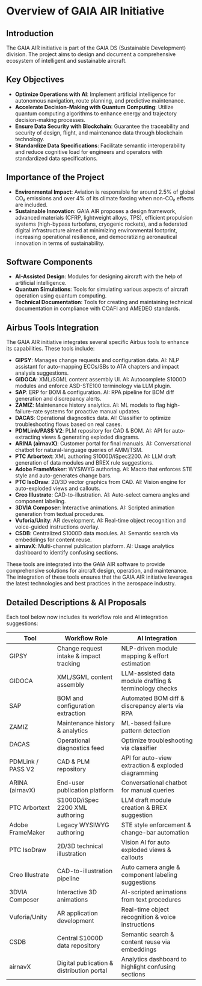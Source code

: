 # Overview of GAIA AIR Initiative

## Introduction

The GAIA AIR initiative is part of the GAIA DS (Sustainable Development) division. The project aims to design and document a comprehensive ecosystem of intelligent and sustainable aircraft.

## Key Objectives

- **Optimize Operations with AI**: Implement artificial intelligence for autonomous navigation, route planning, and predictive maintenance.
- **Accelerate Decision-Making with Quantum Computing**: Utilize quantum computing algorithms to enhance energy and trajectory decision-making processes.
- **Ensure Data Security with Blockchain**: Guarantee the traceability and security of design, flight, and maintenance data through blockchain technology.
- **Standardize Data Specifications**: Facilitate semantic interoperability and reduce cognitive load for engineers and operators with standardized data specifications.

## Importance of the Project

- **Environmental Impact**: Aviation is responsible for around 2.5% of global CO₂ emissions and over 4% of its climate forcing when non-CO₂ effects are included.
- **Sustainable Innovation**: GAIA AIR proposes a design framework, advanced materials (CFRP, lightweight alloys, TPS), efficient propulsion systems (high-bypass turbofans, cryogenic rockets), and a federated digital infrastructure aimed at minimizing environmental footprint, increasing operational resilience, and democratizing aeronautical innovation in terms of sustainability.

## Software Components

- **AI-Assisted Design**: Modules for designing aircraft with the help of artificial intelligence.
- **Quantum Simulations**: Tools for simulating various aspects of aircraft operation using quantum computing.
- **Technical Documentation**: Tools for creating and maintaining technical documentation in compliance with COAFI and AMEDEO standards.

## Airbus Tools Integration

The GAIA AIR initiative integrates several specific Airbus tools to enhance its capabilities. These tools include:

- **GIPSY**: Manages change requests and configuration data. AI: NLP assistant for auto-mapping ECOs/SBs to ATA chapters and impact analysis suggestions.
- **GIDOCA**: XML/SGML content assembly UI. AI: Autocomplete S1000D modules and enforce ASD-STE100 terminology via LLM plugin.
- **SAP**: ERP for BOM & configuration. AI: RPA pipeline for BOM diff generation and discrepancy alerts.
- **ZAMIZ**: Maintenance history analytics. AI: ML models to flag high-failure-rate systems for proactive manual updates.
- **DACAS**: Operational diagnostics data. AI: Classifier to optimize troubleshooting flows based on real cases.
- **PDMLink/PASS V2**: PLM repository for CAD & BOM. AI: API for auto-extracting views & generating exploded diagrams.
- **ARINA (airnavX)**: Customer portal for final manuals. AI: Conversational chatbot for natural-language queries of AMM/TSM.
- **PTC Arbortext**: XML authoring S1000D/iSpec2200. AI: LLM draft generation of data modules and BREX rule suggestions.
- **Adobe FrameMaker**: WYSIWYG authoring. AI: Macro that enforces STE style and auto-generates change bars.
- **PTC IsoDraw**: 2D/3D vector graphics from CAD. AI: Vision engine for auto-exploded views and callouts.
- **Creo Illustrate**: CAD-to-illustration. AI: Auto-select camera angles and component labeling.
- **3DVIA Composer**: Interactive animations. AI: Scripted animation generation from textual procedures.
- **Vuforia/Unity**: AR development. AI: Real-time object recognition and voice-guided instructions overlay.
- **CSDB**: Centralized S1000D data modules. AI: Semantic search via embeddings for content reuse.
- **airnavX**: Multi-channel publication platform. AI: Usage analytics dashboard to identify confusing sections.

These tools are integrated into the GAIA AIR software to provide comprehensive solutions for aircraft design, operation, and maintenance. The integration of these tools ensures that the GAIA AIR initiative leverages the latest technologies and best practices in the aerospace industry.

## Detailed Descriptions & AI Proposals
Each tool below now includes its workflow role and AI integration suggestions:

| Tool              | Workflow Role                             | AI Integration                                         |
| ----------------- | ----------------------------------------- | ------------------------------------------------------ |
| GIPSY             | Change request intake & impact tracking   | NLP-driven module mapping & effort estimation          |
| GIDOCA            | XML/SGML content assembly                 | LLM-assisted data module drafting & terminology checks |
| SAP               | BOM and configuration extraction          | Automated BOM diff & discrepancy alerts via RPA        |
| ZAMIZ             | Maintenance history & analytics           | ML-based failure pattern detection                     |
| DACAS             | Operational diagnostics feed              | Optimize troubleshooting via classifier                |
| PDMLink / PASS V2 | CAD & PLM repository                      | API for auto-view extraction & exploded diagramming    |
| ARINA (airnavX)   | End-user publication platform             | Conversational chatbot for manual queries              |
| PTC Arbortext     | S1000D/iSpec 2200 XML authoring           | LLM draft module creation & BREX suggestion            |
| Adobe FrameMaker  | Legacy WYSIWYG authoring                  | STE style enforcement & change-bar automation          |
| PTC IsoDraw       | 2D/3D technical illustration              | Vision AI for auto exploded views & callouts           |
| Creo Illustrate   | CAD-to-illustration pipeline              | Auto camera angle & component labeling suggestions     |
| 3DVIA Composer    | Interactive 3D animations                 | AI-scripted animations from text procedures            |
| Vuforia/Unity     | AR application development                | Real-time object recognition & voice instructions      |
| CSDB              | Central S1000D data repository            | Semantic search & content reuse via embeddings         |
| airnavX           | Digital publication & distribution portal | Analytics dashboard to highlight confusing sections    |

